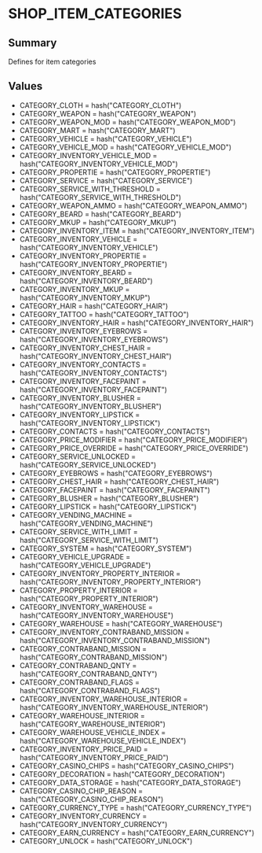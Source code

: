 # SHOP_ITEM_CATEGORIES

## Summary
Defines for item categories

## Values
* CATEGORY_CLOTH = hash("CATEGORY_CLOTH")
* CATEGORY_WEAPON = hash("CATEGORY_WEAPON")
* CATEGORY_WEAPON_MOD = hash("CATEGORY_WEAPON_MOD")
* CATEGORY_MART = hash("CATEGORY_MART")
* CATEGORY_VEHICLE = hash("CATEGORY_VEHICLE")
* CATEGORY_VEHICLE_MOD = hash("CATEGORY_VEHICLE_MOD")
* CATEGORY_INVENTORY_VEHICLE_MOD = hash("CATEGORY_INVENTORY_VEHICLE_MOD")
* CATEGORY_PROPERTIE = hash("CATEGORY_PROPERTIE")
* CATEGORY_SERVICE = hash("CATEGORY_SERVICE")
* CATEGORY_SERVICE_WITH_THRESHOLD = hash("CATEGORY_SERVICE_WITH_THRESHOLD")
* CATEGORY_WEAPON_AMMO = hash("CATEGORY_WEAPON_AMMO")
* CATEGORY_BEARD = hash("CATEGORY_BEARD")
* CATEGORY_MKUP = hash("CATEGORY_MKUP")
* CATEGORY_INVENTORY_ITEM = hash("CATEGORY_INVENTORY_ITEM")
* CATEGORY_INVENTORY_VEHICLE = hash("CATEGORY_INVENTORY_VEHICLE")
* CATEGORY_INVENTORY_PROPERTIE = hash("CATEGORY_INVENTORY_PROPERTIE")
* CATEGORY_INVENTORY_BEARD = hash("CATEGORY_INVENTORY_BEARD")
* CATEGORY_INVENTORY_MKUP = hash("CATEGORY_INVENTORY_MKUP")
* CATEGORY_HAIR = hash("CATEGORY_HAIR")
* CATEGORY_TATTOO = hash("CATEGORY_TATTOO")
* CATEGORY_INVENTORY_HAIR = hash("CATEGORY_INVENTORY_HAIR")
* CATEGORY_INVENTORY_EYEBROWS = hash("CATEGORY_INVENTORY_EYEBROWS")
* CATEGORY_INVENTORY_CHEST_HAIR = hash("CATEGORY_INVENTORY_CHEST_HAIR")
* CATEGORY_INVENTORY_CONTACTS = hash("CATEGORY_INVENTORY_CONTACTS")
* CATEGORY_INVENTORY_FACEPAINT = hash("CATEGORY_INVENTORY_FACEPAINT")
* CATEGORY_INVENTORY_BLUSHER = hash("CATEGORY_INVENTORY_BLUSHER")
* CATEGORY_INVENTORY_LIPSTICK = hash("CATEGORY_INVENTORY_LIPSTICK")
* CATEGORY_CONTACTS = hash("CATEGORY_CONTACTS")
* CATEGORY_PRICE_MODIFIER = hash("CATEGORY_PRICE_MODIFIER")
* CATEGORY_PRICE_OVERRIDE = hash("CATEGORY_PRICE_OVERRIDE")
* CATEGORY_SERVICE_UNLOCKED = hash("CATEGORY_SERVICE_UNLOCKED")
* CATEGORY_EYEBROWS = hash("CATEGORY_EYEBROWS")
* CATEGORY_CHEST_HAIR = hash("CATEGORY_CHEST_HAIR")
* CATEGORY_FACEPAINT = hash("CATEGORY_FACEPAINT")
* CATEGORY_BLUSHER = hash("CATEGORY_BLUSHER")
* CATEGORY_LIPSTICK = hash("CATEGORY_LIPSTICK")
* CATEGORY_VENDING_MACHINE = hash("CATEGORY_VENDING_MACHINE")
* CATEGORY_SERVICE_WITH_LIMIT = hash("CATEGORY_SERVICE_WITH_LIMIT")
* CATEGORY_SYSTEM = hash("CATEGORY_SYSTEM")
* CATEGORY_VEHICLE_UPGRADE = hash("CATEGORY_VEHICLE_UPGRADE")
* CATEGORY_INVENTORY_PROPERTY_INTERIOR = hash("CATEGORY_INVENTORY_PROPERTY_INTERIOR")
* CATEGORY_PROPERTY_INTERIOR = hash("CATEGORY_PROPERTY_INTERIOR")
* CATEGORY_INVENTORY_WAREHOUSE = hash("CATEGORY_INVENTORY_WAREHOUSE")
* CATEGORY_WAREHOUSE = hash("CATEGORY_WAREHOUSE")
* CATEGORY_INVENTORY_CONTRABAND_MISSION = hash("CATEGORY_INVENTORY_CONTRABAND_MISSION")
* CATEGORY_CONTRABAND_MISSION = hash("CATEGORY_CONTRABAND_MISSION")
* CATEGORY_CONTRABAND_QNTY = hash("CATEGORY_CONTRABAND_QNTY")
* CATEGORY_CONTRABAND_FLAGS = hash("CATEGORY_CONTRABAND_FLAGS")
* CATEGORY_INVENTORY_WAREHOUSE_INTERIOR = hash("CATEGORY_INVENTORY_WAREHOUSE_INTERIOR")
* CATEGORY_WAREHOUSE_INTERIOR = hash("CATEGORY_WAREHOUSE_INTERIOR")
* CATEGORY_WAREHOUSE_VEHICLE_INDEX = hash("CATEGORY_WAREHOUSE_VEHICLE_INDEX")
* CATEGORY_INVENTORY_PRICE_PAID = hash("CATEGORY_INVENTORY_PRICE_PAID")
* CATEGORY_CASINO_CHIPS = hash("CATEGORY_CASINO_CHIPS")
* CATEGORY_DECORATION = hash("CATEGORY_DECORATION")
* CATEGORY_DATA_STORAGE = hash("CATEGORY_DATA_STORAGE")
* CATEGORY_CASINO_CHIP_REASON = hash("CATEGORY_CASINO_CHIP_REASON")
* CATEGORY_CURRENCY_TYPE = hash("CATEGORY_CURRENCY_TYPE")
* CATEGORY_INVENTORY_CURRENCY = hash("CATEGORY_INVENTORY_CURRENCY")
* CATEGORY_EARN_CURRENCY = hash("CATEGORY_EARN_CURRENCY")
* CATEGORY_UNLOCK = hash("CATEGORY_UNLOCK")